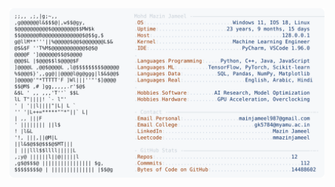<picture>
  <source srcset="https://raw.githubusercontent.com/mmazinjameel/mmazinjameel/main/dark_mode.svg?v=1755706379" media="(prefers-color-scheme: dark)">
  <img src="https://raw.githubusercontent.com/mmazinjameel/mmazinjameel/main/light_mode.svg?v=1755706379">
</picture>

